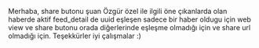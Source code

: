Merhaba, share butonu şuan Özgür özel ile ilgili öne çıkanlarda olan haberde 
aktif feed_detail de uuid eşleşen sadece bir haber oldugu için web view ve share butonu 
orada diğerlerinde eşleşme olmadığı için ve share url olmadığı için.
Teşekkürler iyi çalışmalar :) 
